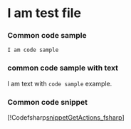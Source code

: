 
# I am test file

### Common code sample

```
I am code sample
```

### common code sample with text

I am text with `code sample` example.

### Common code snippet

[!Codefsharp[snippetGetActions_fsharp](./CodeSnippets/code_test_fsharp.fs)] 
